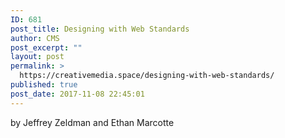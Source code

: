 ```yaml
---
ID: 681
post_title: Designing with Web Standards
author: CMS
post_excerpt: ""
layout: post
permalink: >
  https://creativemedia.space/designing-with-web-standards/
published: true
post_date: 2017-11-08 22:45:01
---
```

by Jeffrey Zeldman and Ethan Marcotte